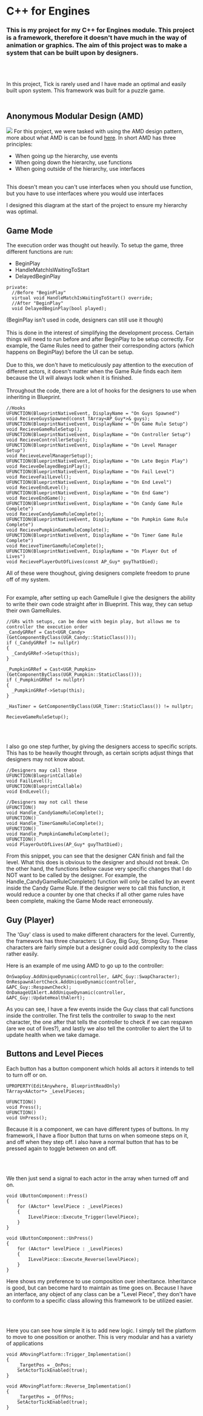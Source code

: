 # C++ for Engines

### This is my project for my C++ for Engines module. This project is a framework, therefore it doesn't have much in the way of animation or graphics. The aim of this project was to make a system that can be built upon by designers.
<br /><br />

In this project, Tick is rarely used and I have made an optimal and easily built upon system. This framework was built for a puzzle game.
<br /><br />

## Anonymous Modular Design (AMD)
![](https://github.com/JamesNeville1/C4E-James-Neville/blob/main/AMD.png)
For this project, we were tasked with using the AMD design pattern, more about what AMD is can be found [here](https://izzet-dev.itch.io/the-gangs-all-here). In short AMD has three principles:
<br />
- When going up the hierarchy, use events
- When going down the hierarchy, use functions
- When going outside of the hierarchy, use interfaces
<br /><br />

This doesn't mean you can't use interfaces when you should use function, but you have to use interfaces where you would use interfaces

I designed this diagram at the start of the project to ensure my hierarchy was optimal.

## Game Mode
The execution order was thought out heavily. To setup the game, three different functions are run:
- BeginPlay
- HandleMatchIsWaitingToStart
- DelayedBeginPlay
```
private:
  //Before "BeginPlay"
  virtual void HandleMatchIsWaitingToStart() override;
  //After "BeginPlay"
  void DelayedBeginPlay(bool played);
```
(BeginPlay isn't used in code, designers can still use it though)
<br /><br />
This is done in the interest of simplifying the development process. 
Certain things will need to run before and after BeginPlay to be setup correctly. 
For example, the Game Rules need to gather their corresponding actors (which happens on BeginPlay) before the UI can be setup. 
<br /><br />
Due to this, we don't have to meticulously pay attention to the execution of different actors, it doesn't matter when the Game Rule finds each item because the UI will always look when it is finished.
<br /><br />
Throughout the code, there are a lot of hooks for the designers to use when inheriting in Blueprint.
```
//Hooks
UFUNCTION(BlueprintNativeEvent, DisplayName = "On Guys Spawned")
void RecieveGuysSpawned(const TArray<AP_Guy*>& guys);
UFUNCTION(BlueprintNativeEvent, DisplayName = "On Game Rule Setup")
void RecieveGameRuleSetup();
UFUNCTION(BlueprintNativeEvent, DisplayName = "On Controller Setup")
void RecieveControllerSetup();
UFUNCTION(BlueprintNativeEvent, DisplayName = "On Level Manager Setup")
void RecieveLevelManagerSetup();
UFUNCTION(BlueprintNativeEvent, DisplayName = "On Late Begin Play")
void RecieveDelayedBeginPlay();
UFUNCTION(BlueprintNativeEvent, DisplayName = "On Fail Level")
void RecieveFailLevel();
UFUNCTION(BlueprintNativeEvent, DisplayName = "On End Level")
void RecieveEndLevel();
UFUNCTION(BlueprintNativeEvent, DisplayName = "On End Game")
void RecieveEndGame();
UFUNCTION(BlueprintNativeEvent, DisplayName = "On Candy Game Rule Complete")
void RecieveCandyGameRuleComplete();
UFUNCTION(BlueprintNativeEvent, DisplayName = "On Pumpkin Game Rule Complete")
void RecievePumpkinGameRuleComplete();
UFUNCTION(BlueprintNativeEvent, DisplayName = "On Timer Game Rule Complete")
void RecieveTimerGameRuleComplete();
UFUNCTION(BlueprintNativeEvent, DisplayName = "On Player Out of Lives")
void RecievePlayerOutOfLives(const AP_Guy* guyThatDied);
```
All of these were thoughout, giving designers complete freedom to prune off of my system.
<br /><br />

For example, after setting up each GameRule I give the designers the ability to write their own code straight after in Blueprint. This way, they can setup their own GameRules.
```
//GRs with setups, can be done with begin play, but allows me to controller the execution order
_CandyGRRef = Cast<UGR_Candy>(GetComponentByClass(UGR_Candy::StaticClass()));
if (_CandyGRRef != nullptr)
{
  _CandyGRRef->Setup(this);
}

_PumpkinGRRef = Cast<UGR_Pumpkin>(GetComponentByClass(UGR_Pumpkin::StaticClass()));
if (_PumpkinGRRef != nullptr)
{
  _PumpkinGRRef->Setup(this);
}

_HasTimer = GetComponentByClass(UGR_Timer::StaticClass()) != nullptr;

RecieveGameRuleSetup();
```
<br /><br />

I also go one step further, by giving the designers access to specific scripts. This has to be heavily thought through, as certain scripts adjust things that designers may not know about.
```
//Designers may call these
UFUNCTION(BlueprintCallable)
void FailLevel();
UFUNCTION(BlueprintCallable)
void EndLevel();

//Designers may not call these
UFUNCTION()
void Handle_CandyGameRuleComplete();
UFUNCTION()
void Handle_TimerGameRuleComplete();
UFUNCTION()
void Handle_PumpkinGameRuleComplete();
UFUNCTION()
void PlayerOutOfLives(AP_Guy* guyThatDied);
```
From this snippet, you can see that the designer CAN finish and fail the level. What this does is obvious to the designer and should not break. 
On the other hand, the functions bellow cause very specific changes that I do NOT want to be called by the designer. For example, the Handle_CandyGameRuleComplete() function will only be called by an event inside the Candy Game Rule.
If the designer were to call this function, it would reduce a counter by one that checks if all other game rules have been complete, making the Game Mode react erroneously.

## Guy (Player)
The 'Guy' class is used to make different characters for the level. Currently, the framework has three characters: Lil Guy, Big Guy, Strong Guy. These characters are fairly simple but a designer could add complexity to the class rather easily.

Here is an example of me using AMD to go up to the controller:
```
OnSwapGuy.AddUniqueDynamic(controller, &APC_Guy::SwapCharacter);
OnRespawnAlertCheck.AddUniqueDynamic(controller, &APC_Guy::RespawnCheck);
OnDamageUIAlert.AddUniqueDynamic(controller, &APC_Guy::UpdateHealthAlert);
```
As you can see, I have a few events inside the Guy class that call functions inside the controller.
The first tells the controller to swap to the next character, the one after that tells the controller to check if we can respawn (are we out of lives?), and lastly we also tell the controller to alert the UI to update health when we take damage.



## Buttons and Level Pieces
Each button has a button component which holds all actors it intends to tell to turn off or on.
```
UPROPERTY(EditAnywhere, BlueprintReadOnly)
TArray<AActor*> _LevelPieces;

UFUNCTION()
void Press();
UFUNCTION()
void UnPress();
```
Because it is a component, we can have different types of buttons. In my framework, I have a floor button that turns on when someone steps on it, and off when they step off. I also have a normal button that has to be pressed again to toggle between on and off.

<br /><br />

We then just send a signal to each actor in the array when turned off and on.
```
void UButtonComponent::Press()
{
	for (AActor* levelPiece : _LevelPieces)
	{
		ILevelPiece::Execute_Trigger(levelPiece);
	}
}

void UButtonComponent::UnPress()
{
	for (AActor* levelPiece : _LevelPieces)
	{
		ILevelPiece::Execute_Reverse(levelPiece);
	}
}
```
Here shows my preference to use composition over inheritance. Inheritance is good, but can become hard to maintain as time goes on. 
Because I have an interface, any object of any class can be a "Level Piece", they don't have to conform to a specific class allowing this framework to be utilized easier.

<br /><br />

Here you can see how simple it is to add new logic. I simply tell the platform to move to one possition or another. This is very modular and has a variety of applications
```
void AMovingPlatform::Trigger_Implementation()
{
	_TargetPos = _OnPos;
	SetActorTickEnabled(true);
}

void AMovingPlatform::Reverse_Implementation()
{
	_TargetPos = _OffPos;
	SetActorTickEnabled(true);
}
```
